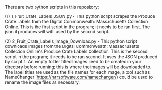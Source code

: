 There are two python scripts in this repository: 

(1) 1_Fruit_Crate_Labels_JSON.py - This python script scrapes the Produce Crate Labels from the Digital Commonweath: Massachusetts Collection Online. This is the first script in the program; it needs to be ran first. The json it produces will with used by the second script. 

(2) 2_Fruit_Crate_Labels_Image_Download.py - This python script downloads images from the Digital Commonweath: Massachusetts Collection Online's Produce Crate Labels Collection. This is the second script in the program; it needs to be ran second. It uses the JSON produced by script 1. An empty folder titled Images need to be created in your directory before running; this is where the images will be downloaded to. The label titles are used as the file names for each image, a tool such as NameChanger (https://mrrsoftware.com/namechanger/) could be used to rename the image files as necessary.
